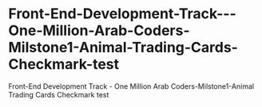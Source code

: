 # Front-End-Development-Track---One-Million-Arab-Coders-Milstone1-Animal-Trading-Cards-Checkmark-test
Front-End Development Track - One Million Arab Coders-Milstone1-Animal Trading Cards Checkmark test
